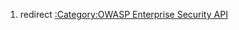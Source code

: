 1.  redirect [:Category:OWASP Enterprise Security
    API](:Category:OWASP_Enterprise_Security_API "wikilink")